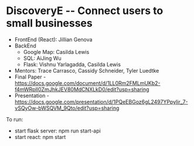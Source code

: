 # DiscoveryE -- Connect users to small businesses  
* FrontEnd (React): Jillian Genova
* BackEnd  
   * Google Map: Casilda Lewis  
   * SQL: AiJing Wu  
   * Flask: Vishnu Yarlagadda, Casilda Lewis  
* Mentors: Trace Carrasco, Cassidy Schneider, Tyler Luedtke
* Final Paper - https://docs.google.com/document/d/1LL0Rm2FMLmUKb2-f4mWRpIl0ZmJhkJEV80MdCNXLkD0/edit?usp=sharing
* Presentation - https://docs.google.com/presentation/d/1PQeEBGoz6gL2497YPpylir_7-vSQyOw-bWSQVM_9Qto/edit?usp=sharing

To run:
* start flask server: npm run start-api
* start react: npm start

